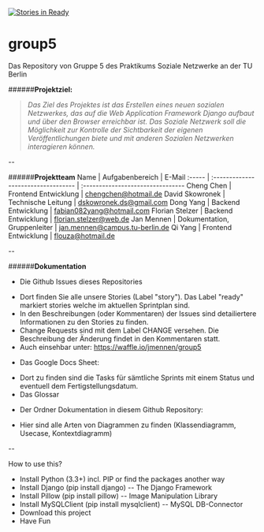 [![Stories in Ready](https://badge.waffle.io/jmennen/group5.png?label=ready&title=Ready)](https://waffle.io/jmennen/group5)
# group5
Das Repository von Gruppe 5 des Praktikums Soziale Netzwerke an der TU Berlin



######**Projektziel:**
>*Das Ziel des Projektes ist das Erstellen eines neuen sozialen Netzwerkes, das auf die Web Application Framework Django aufbaut und über den Browser erreichbar ist. Das Soziale Netzwerk soll die Möglichkeit zur Kontrolle der Sichtbarkeit der eigenen Veröffentlichungen biete und mit anderen Sozialen Netzwerken interagieren können.*

--

######**Projektteam** 
Name | Aufgabenbereich | E-Mail
:----- | :---------------------------------- | :--------------------------------
Cheng Chen | Frontend Entwicklung | chengchen@hotmail.de
David Skowronek | Technische Leitung | dskowronek.ds@gmail.com
Dong Yang | Backend Entwicklung | fabian082yang@hotmail.com
Florian Stelzer | Backend Entwicklung | florian.stelzer@web.de
Jan Mennen | Dokumentation, Gruppenleiter | jan.mennen@campus.tu-berlin.de
Qi Yang | Frontend Entwicklung | flouza@hotmail.de


--

######**Dokumentation** 
* Die Github Issues dieses Repositories
 - Dort finden Sie alle unsere Stories (Label "story"). Das Label "ready" markiert stories welche im aktuellen Sprintplan sind.
 - In den Beschreibungen (oder Kommentaren) der Issues sind detailiertere Informationen zu den Stories zu finden.
 - Change Requests sind mit dem Label CHANGE versehen. Die Beschreibung der Änderung findet in den Kommentaren statt.
 - Auch einsehbar unter: https://waffle.io/jmennen/group5
* Das Google Docs Sheet:
 - Dort zu finden sind die Tasks für sämtliche Sprints mit einem Status und eventuell dem Fertigstellungsdatum.
 - Das Glossar
* Der Ordner Dokumentation in diesem Github Repository:
 - Hier sind alle Arten von Diagrammen zu finden (Klassendiagramm, Usecase, Kontextdiagramm) 

--

How to use this?
<ul>
<li>Install Python (3.3+) incl. PIP or find the packages another way</li>
<li>Install Django (pip install django) -- The Django Framework</li>
<li>Install Pillow (pip install pillow) -- Image Manipulation Library</li>
<li>Install MySQLClient (pip install mysqlclient) -- MySQL DB-Connector</li>
<li>Download this project</li>
<li>Have Fun</li>
</ul>
